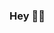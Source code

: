 ### Hey 👋🏼

<!--### Tools I use 🦾
<img src="https://github.com/kayjw/kayjw/blob/main/logos.gif" width="120" height="120"/>
-->
